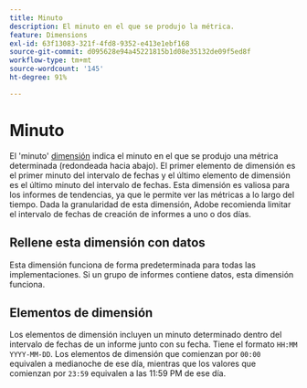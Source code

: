 ```yaml
---
title: Minuto
description: El minuto en el que se produjo la métrica.
feature: Dimensions
exl-id: 63f13083-321f-4fd8-9352-e413e1ebf168
source-git-commit: d095628e94a45221815b1d08e35132de09f5ed8f
workflow-type: tm+mt
source-wordcount: '145'
ht-degree: 91%

---
```


# Minuto

El &#39;minuto&#39; [dimensión](overview.md) indica el minuto en el que se produjo una métrica determinada (redondeada hacia abajo). El primer elemento de dimensión es el primer minuto del intervalo de fechas y el último elemento de dimensión es el último minuto del intervalo de fechas. Esta dimensión es valiosa para los informes de tendencias, ya que le permite ver las métricas a lo largo del tiempo. Dada la granularidad de esta dimensión, Adobe recomienda limitar el intervalo de fechas de creación de informes a uno o dos días.

## Rellene esta dimensión con datos

Esta dimensión funciona de forma predeterminada para todas las implementaciones. Si un grupo de informes contiene datos, esta dimensión funciona.

## Elementos de dimensión

Los elementos de dimensión incluyen un minuto determinado dentro del intervalo de fechas de un informe junto con su fecha. Tiene el formato `HH:MM YYYY-MM-DD`. Los elementos de dimensión que comienzan por `00:00` equivalen a medianoche de ese día, mientras que los valores que comienzan por `23:59` equivalen a las 11:59 PM de ese día.
